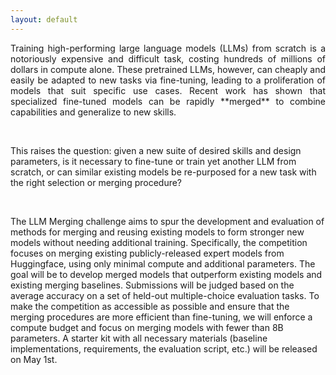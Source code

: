 ```yaml
---
layout: default
---
```


<p style='text-align: justify;'>
Training high-performing large language models (LLMs) from scratch is a notoriously expensive and difficult task, costing hundreds of millions of dollars in compute alone. These pretrained LLMs, however, can cheaply and easily be adapted to new tasks via fine-tuning, leading to a proliferation of models that suit specific use cases. Recent work has shown that specialized fine-tuned models can be rapidly **merged** to combine capabilities and generalize to new skills. 
</p>

<br>

This raises the question: given a new suite of desired skills and design parameters, is it necessary to fine-tune or train yet another LLM from scratch, or can similar existing models be re-purposed for a new task with the right selection or merging procedure? 

<br>





<p style='text-align: justify;'>

The LLM Merging challenge aims to spur the development and evaluation of methods for merging and reusing existing models to form stronger new models without needing additional training. Specifically, the competition focuses on merging existing publicly-released expert models from Huggingface, using only minimal compute and additional parameters. The goal will be to develop merged models that outperform existing models and existing merging baselines. Submissions will be judged based on the average accuracy on a set of held-out multiple-choice evaluation tasks. 
To make the competition as accessible as possible and ensure that the merging procedures are more efficient than fine-tuning, we will enforce a compute budget and focus on merging models with fewer than 8B parameters. A starter kit with all necessary materials (baseline implementations, requirements, the evaluation script, etc.) will be released on May 1st. 
</p>